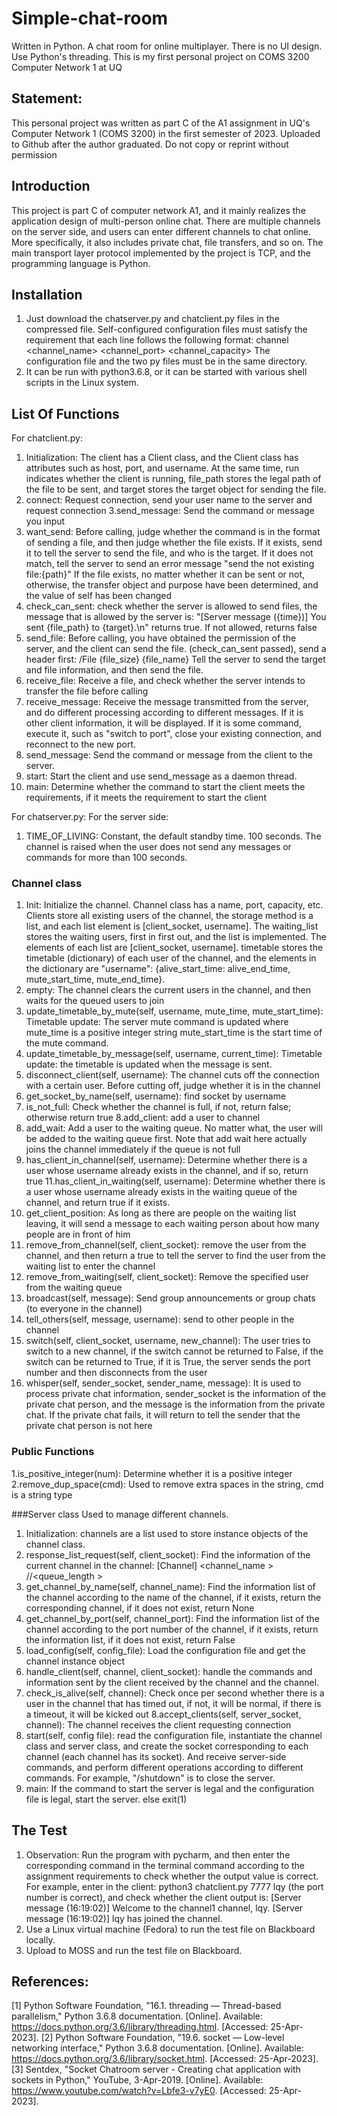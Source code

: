 # Simple-chat-room
Written in Python. A chat room for online multiplayer. There is no UI design. Use Python's threading. This is my first personal project on COMS 3200 Computer Network 1 at UQ


## Statement:
This personal project was written as part C of the A1 assignment in UQ's Computer Network 1 (COMS 3200) in the first semester of 2023. Uploaded to Github after the author graduated. Do not copy or reprint without permission

## Introduction

This project is part C of computer network A1, and it mainly realizes the application design of multi-person online chat. There are multiple channels on the server side, and users can enter different channels to chat online. More specifically, it also includes private chat, file transfers, and so on. The main transport layer protocol implemented by the project is TCP, and the programming language is Python.

## Installation
1. Just download the chatserver.py and chatclient.py files in the compressed file. Self-configured configuration files must satisfy the requirement that each line follows the following format:
channel <channel_name> <channel_port> <channel_capacity>
The configuration file and the two py files must be in the same directory.
2. It can be run with python3.6.8, or it can be started with various shell scripts in the Linux system.

## List Of Functions
For chatclient.py:
1. Initialization: The client has a Client class, and the Client class has attributes such as host, port, and username. At the same time, run indicates whether the client is running, file_path stores the legal path of the file to be sent, and target stores the target object for sending the file.
2. connect: Request connection, send your user name to the server and request connection
3.send_message: Send the command or message you input
4. want_send: Before calling, judge whether the command is in the format of sending a file, and then judge whether the file exists. If it exists, send it to tell the server to send the file, and who is the target. If it does not match, tell the server to send an error message "send the not existing file:{path}" If the file exists, no matter whether it can be sent or not, otherwise, the transfer object and purpose have been determined, and the value of self has been changed
5. check_can_sent: check whether the server is allowed to send files, the message that is allowed by the server is: "[Server message ({time})] You sent {file_path} to {target}.\n" returns true. If not allowed, returns false
6. send_file: Before calling, you have obtained the permission of the server, and the client can send the file. (check_can_sent passed), send a header first: /File {file_size} {file_name} Tell the server to send the target and file information, and then send the file.
7. receive_file: Receive a file, and check whether the server intends to transfer the file before calling
8. receive_message: Receive the message transmitted from the server, and do different processing according to different messages. If it is other client information, it will be displayed. If it is some command, execute it, such as "switch to port", close your existing connection, and reconnect to the new port.
9. send_message: Send the command or message from the client to the server.
10. start: Start the client and use send_message as a daemon thread.
11. main: Determine whether the command to start the client meets the requirements, if it meets the requirement to start the client

For chatserver.py:
For the server side:
1. TIME_OF_LIVING: Constant, the default standby time. 100 seconds. The channel is raised when the user does not send any messages or commands for more than 100 seconds.

### Channel class
1. Init: Initialize the channel. Channel class has a name, port, capacity, etc. Clients store all existing users of the channel, the storage method is a list, and each list element is [client_socket, username]. The waiting_list stores the waiting users, first in first out, and the list is implemented. The elements of each list are [client_socket, username]. timetable stores the timetable (dictionary) of each user of the channel, and the elements in the dictionary are "username": {alive_start_time: alive_end_time, mute_start_time, mute_end_time}.
2. empty: The channel clears the current users in the channel, and then waits for the queued users to join
3. update_timetable_by_mute(self, username, mute_time, mute_start_time): Timetable update: The server mute command is updated where mute_time is a positive integer string mute_start_time is the start time of the mute command.
4. update_timetable_by_message(self, username, current_time): Timetable update: the timetable is updated when the message is sent. 
5. disconnect_client(self, username): The channel cuts off the connection with a certain user. Before cutting off, judge whether it is in the channel
6. get_socket_by_name(self, username): find socket by username
7. is_not_full: Check whether the channel is full, if not, return false; otherwise return true
8.add_client: add a user to channel
9. add_wait: Add a user to the waiting queue. No matter what, the user will be added to the waiting queue first. Note that add wait here actually joins the channel immediately if the queue is not full
10. has_client_in_channel(self, username): Determine whether there is a user whose username already exists in the channel, and if so, return true
11.has_client_in_waiting(self, username): Determine whether there is a user whose username already exists in the waiting queue of the channel, and return true if it exists.
12. get_client_position: As long as there are people on the waiting list leaving, it will send a message to each waiting person about how many people are in front of him
13. remove_from_channel(self, client_socket): remove the user from the channel, and then return a true to tell the server to find the user from the waiting list to enter the channel
14. remove_from_waiting(self, client_socket): Remove the specified user from the waiting queue
15. broadcast(self, message): Send group announcements or group chats (to everyone in the channel)
16. tell_others(self, message, username): send to other people in the channel
17. switch(self, client_socket, username, new_channel): The user tries to switch to a new channel, if the switch cannot be returned to False, if the switch can be returned to True, if it is True, the server sends the port number and then disconnects from the user
18. whisper(self, sender_socket, sender_name, message): It is used to process private chat information, sender_socket is the information of the private chat person, and the message is the information from the private chat. If the private chat fails, it will return to tell the sender that the private chat person is not here

### Public Functions
1.is_positive_integer(num): Determine whether it is a positive integer
2.remove_dup_space(cmd): Used to remove extra spaces in the string, cmd is a string type

###Server class
Used to manage different channels.
1. Initialization: channels are a list used to store instance objects of the channel class.
2. response_list_request(self, client_socket): Find the information of the current channel in the channel: [Channel] <channel_name > <current >/<capacity >/<queue_length >
3. get_channel_by_name(self, channel_name): Find the information list of the channel according to the name of the channel, if it exists, return the corresponding channel, if it does not exist, return None
4. get_channel_by_port(self, channel_port): Find the information list of the channel according to the port number of the channel, if it exists, return the information list, if it does not exist, return False
5. load_config(self, config_file): Load the configuration file and get the channel instance object
6. handle_client(self, channel, client_socket): handle the commands and information sent by the client received by the channel and the channel.
7. check_is_alive(self, channel): Check once per second whether there is a user in the channel that has timed out, if not, it will be normal, if there is a timeout, it will be kicked out
8.accept_clients(self, server_socket, channel): The channel receives the client requesting connection
9. start(self, config file): read the configuration file, instantiate the channel class and server class, and create the socket corresponding to each channel (each channel has its socket). And receive server-side commands, and perform different operations according to different commands. For example, "/shutdown" is to close the server.
10. main: If the command to start the server is legal and the configuration file is legal, start the server. else exit(1)

## The Test
1. Observation: Run the program with pycharm, and then enter the corresponding command in the terminal command according to the assignment requirements to check whether the output value is correct. For example, enter in the client: python3 chatclient.py 7777 lqy (the port number is correct), and check whether the client output is:
[Server message (16:19:02)] Welcome to the channel1 channel, lqy.
[Server message (16:19:02)] lqy has joined the channel.
2. Use a Linux virtual machine (Fedora) to run the test file on Blackboard locally.
3. Upload to MOSS and run the test file on Blackboard.

## References:
[1] Python Software Foundation, "16.1. threading — Thread-based parallelism," Python 3.6.8 documentation. [Online]. Available: https://docs.python.org/3.6/library/threading.html. [Accessed: 25-Apr-2023].
[2] Python Software Foundation, "19.6. socket — Low-level networking interface," Python 3.6.8 documentation. [Online]. Available: https://docs.python.org/3.6/library/socket.html. [Accessed: 25-Apr-2023].
[3] Sentdex, "Socket Chatroom server - Creating chat application with sockets in Python," YouTube, 3-Apr-2019. [Online]. Available: https://www.youtube.com/watch?v=Lbfe3-v7yE0. [Accessed: 25-Apr-2023].
